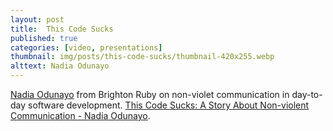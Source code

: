 ```yaml
---
layout: post
title:  This Code Sucks
published: true
categories: [video, presentations]
thumbnail: img/posts/this-code-sucks/thumbnail-420x255.webp
alttext: Nadia Odunayo
---
```


<a href="https://twitter.com/nodunayo">Nadia Odunayo</a> from Brighton Ruby on non-violet communication in day-to-day software development. <a href="https://vimeo.com/230355123">This Code Sucks: A Story About Non-violent Communication - Nadia Odunayo</a>.

